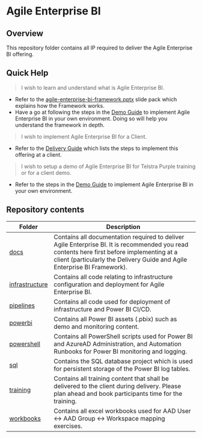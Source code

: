 # Agile Enterprise BI

## Overview

This repository folder contains all IP required to deliver the Agile Enterprise BI offering.

## Quick Help

> I wish to learn and understand what is Agile Enterprise BI.

- Refer to the [agile-enterprise-bi-framework.pptx](docs/agile-enterprise-bi-framework.pptx) slide pack which explains how the Framework works.
- Have a go at following the steps in the [Demo Guide](docs/DemoGuide.md) to implement Agile Enterprise BI in your own environment. Doing so will help you understand the framework in depth.

> I wish to implement Agile Enterprise BI for a Client.

- Refer to the [Delivery Guide](docs/DeliveryGuide.md) which lists the steps to implement this offering at a client.

> I wish to setup a demo of Agile Enterprise BI for Telstra Purple training or for a client demo.

- Refer to the steps in the [Demo Guide](docs/DemoGuide.md) to implement Agile Enterprise BI in your own environment.

## Repository contents

| Folder                           | Description                                                                                                                                                                                                             |
| -------------------------------- | ----------------------------------------------------------------------------------------------------------------------------------------------------------------------------------------------------------------------- |
| [docs](docs)                     | Contains all documentation required to deliver Agile Enterprise BI. It is recommended you read contents here first before implementing at a client (particularly the Delivery Guide and Agile Enterprise BI Framework). |
| [infrastructure](infrastructure) | Contains all code relating to infrastructure configuration and deployment for Agile Enterprise BI.                                                                                                                      |
| [pipelines](pipelines)           | Contains all code used for deployment of infrastructure and Power BI CI/CD.                                                                                                                                             |
| [powerbi](powerbi)               | Contains all Power BI assets (.pbix) such as demo and monitoring content.                                                                                                                                               |
| [powershell](powershell)         | Contains all PowerShell scripts used for Power BI and AzureAD Administration, and Automation Runbooks for Power BI monitoring and logging.                                                                              |
| [sql](sql)                       | Contains the SQL database project which is used for persistent storage of the Power BI log tables.                                                                                                                      |
| [training](training)             | Contains all training content that shall be delivered to the client during delivery. Please plan ahead and book participants time for the training.                                                                     |
| [workbooks](workbooks)           | Contains all excel workbooks used for AAD User <-> AAD Group <-> Workspace mapping exercises.                                                                                                                           |
